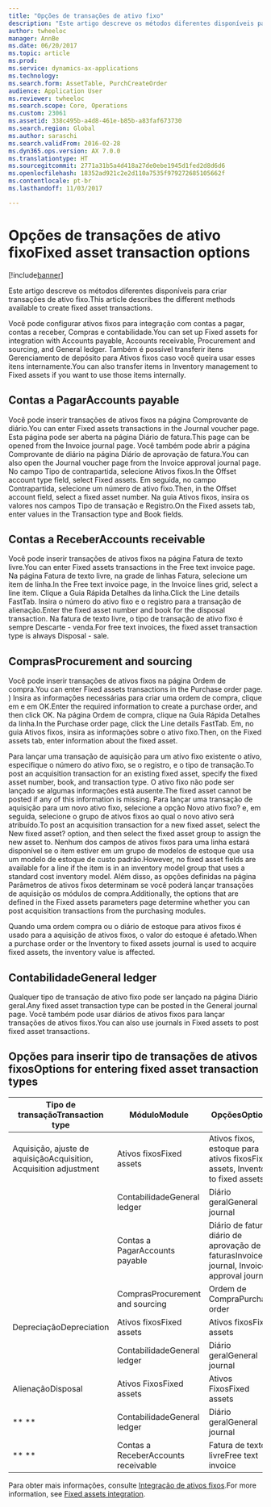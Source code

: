 ```yaml
---
title: "Opções de transações de ativo fixo"
description: "Este artigo descreve os métodos diferentes disponíveis para criar transações de ativo fixo."
author: twheeloc
manager: AnnBe
ms.date: 06/20/2017
ms.topic: article
ms.prod: 
ms.service: dynamics-ax-applications
ms.technology: 
ms.search.form: AssetTable, PurchCreateOrder
audience: Application User
ms.reviewer: twheeloc
ms.search.scope: Core, Operations
ms.custom: 23061
ms.assetid: 338c495b-a4d8-461e-b85b-a83faf673730
ms.search.region: Global
ms.author: saraschi
ms.search.validFrom: 2016-02-28
ms.dyn365.ops.version: AX 7.0.0
ms.translationtype: HT
ms.sourcegitcommit: 2771a31b5a4d418a27de0ebe1945d1fed2d8d6d6
ms.openlocfilehash: 18352ad921c2e2d110a7535f979272685105662f
ms.contentlocale: pt-br
ms.lasthandoff: 11/03/2017

---
```


# <a name="fixed-asset-transaction-options"></a><span data-ttu-id="de641-103">Opções de transações de ativo fixo</span><span class="sxs-lookup"><span data-stu-id="de641-103">Fixed asset transaction options</span></span>

[!include[banner](../includes/banner.md)]


<span data-ttu-id="de641-104">Este artigo descreve os métodos diferentes disponíveis para criar transações de ativo fixo.</span><span class="sxs-lookup"><span data-stu-id="de641-104">This article describes the different methods available to create fixed asset transactions.</span></span>

<span data-ttu-id="de641-105">Você pode configurar ativos fixos para integração com contas a pagar, contas a receber, Compras e contabilidade.</span><span class="sxs-lookup"><span data-stu-id="de641-105">You can set up Fixed assets for integration with Accounts payable, Accounts receivable, Procurement and sourcing, and General ledger.</span></span> <span data-ttu-id="de641-106">Também é possível transferir itens Gerenciamento de depósito para Ativos fixos caso você queira usar esses itens internamente.</span><span class="sxs-lookup"><span data-stu-id="de641-106">You can also transfer items in Inventory management to Fixed assets if you want to use those items internally.</span></span>

## <a name="accounts-payable"></a><span data-ttu-id="de641-107">Contas a Pagar</span><span class="sxs-lookup"><span data-stu-id="de641-107">Accounts payable</span></span>
<span data-ttu-id="de641-108">Você pode inserir transações de ativos fixos na página Comprovante de diário.</span><span class="sxs-lookup"><span data-stu-id="de641-108">You can enter Fixed assets transactions in the Journal voucher page.</span></span> <span data-ttu-id="de641-109">Esta página pode ser aberta na página Diário de fatura.</span><span class="sxs-lookup"><span data-stu-id="de641-109">This page can be opened from the Invoice journal page.</span></span> <span data-ttu-id="de641-110">Você também pode abrir a página Comprovante de diário na página Diário de aprovação de fatura.</span><span class="sxs-lookup"><span data-stu-id="de641-110">You can also open the Journal voucher page from the Invoice approval journal page.</span></span> <span data-ttu-id="de641-111">No campo Tipo de contrapartida, selecione Ativos fixos.</span><span class="sxs-lookup"><span data-stu-id="de641-111">In the Offset account type field, select Fixed assets.</span></span> <span data-ttu-id="de641-112">Em seguida, no campo Contrapartida, selecione um número de ativo fixo.</span><span class="sxs-lookup"><span data-stu-id="de641-112">Then, in the Offset account field, select a fixed asset number.</span></span> <span data-ttu-id="de641-113">Na guia Ativos fixos, insira os valores nos campos Tipo de transação e Registro.</span><span class="sxs-lookup"><span data-stu-id="de641-113">On the Fixed assets tab, enter values in the Transaction type and Book fields.</span></span>

## <a name="accounts-receivable"></a><span data-ttu-id="de641-114">Contas a Receber</span><span class="sxs-lookup"><span data-stu-id="de641-114">Accounts receivable</span></span>
<span data-ttu-id="de641-115">Você pode inserir transações de ativos fixos na página Fatura de texto livre.</span><span class="sxs-lookup"><span data-stu-id="de641-115">You can enter Fixed assets transactions in the Free text invoice page.</span></span>  <span data-ttu-id="de641-116">Na página Fatura de texto livre, na grade de linhas Fatura, selecione um item de linha.</span><span class="sxs-lookup"><span data-stu-id="de641-116">In the Free text invoice page, in the Invoice lines grid, select a line item.</span></span> <span data-ttu-id="de641-117">Clique a Guia Rápida Detalhes da linha.</span><span class="sxs-lookup"><span data-stu-id="de641-117">Click the Line details FastTab.</span></span> <span data-ttu-id="de641-118">Insira o número do ativo fixo e o registro para a transação de alienação.</span><span class="sxs-lookup"><span data-stu-id="de641-118">Enter the fixed asset number and book for the disposal transaction.</span></span> <span data-ttu-id="de641-119">Na fatura de texto livre, o tipo de transação de ativo fixo é sempre Descarte - venda.</span><span class="sxs-lookup"><span data-stu-id="de641-119">For free text invoices, the fixed asset transaction type is always Disposal - sale.</span></span>

## <a name="procurement-and-sourcing"></a><span data-ttu-id="de641-120">Compras</span><span class="sxs-lookup"><span data-stu-id="de641-120">Procurement and sourcing</span></span>
<span data-ttu-id="de641-121">Você pode inserir transações de ativos fixos na página Ordem de compra.</span><span class="sxs-lookup"><span data-stu-id="de641-121">You can enter Fixed assets transactions in the Purchase order page.</span></span> <span data-ttu-id="de641-122">) Insira as informações necessárias para criar uma ordem de compra, clique em e em OK.</span><span class="sxs-lookup"><span data-stu-id="de641-122">Enter the required information to create a purchase order, and then click OK.</span></span> <span data-ttu-id="de641-123">Na página Ordem de compra, clique na Guia Rápida Detalhes da linha.</span><span class="sxs-lookup"><span data-stu-id="de641-123">In the Purchase order page, click the Line details FastTab.</span></span> <span data-ttu-id="de641-124">Em, no guia Ativos fixos, insira as informações sobre o ativo fixo.</span><span class="sxs-lookup"><span data-stu-id="de641-124">Then, on the Fixed assets tab, enter information about the fixed asset.</span></span> 

<span data-ttu-id="de641-125">Para lançar uma transação de aquisição para um ativo fixo existente o ativo, especifique o número do ativo fixo, se o registro, e o tipo de transação.</span><span class="sxs-lookup"><span data-stu-id="de641-125">To post an acquisition transaction for an existing fixed asset, specify the fixed asset number, book, and transaction type.</span></span> <span data-ttu-id="de641-126">O ativo fixo não pode ser lançado se algumas informações está ausente.</span><span class="sxs-lookup"><span data-stu-id="de641-126">The fixed asset cannot be posted if any of this information is missing.</span></span> <span data-ttu-id="de641-127">Para lançar uma transação de aquisição para um novo ativo fixo, selecione a opção Novo ativo fixo? e, em seguida, selecione o grupo de ativos fixos ao qual o novo ativo será atribuído.</span><span class="sxs-lookup"><span data-stu-id="de641-127">To post an acquisition transaction for a new fixed asset, select the New fixed asset? option, and then select the fixed asset group to assign the new asset to.</span></span> <span data-ttu-id="de641-128">Nenhum dos campos de ativos fixos para uma linha estará disponível se o item estiver em um grupo de modelos de estoque que usa um modelo de estoque de custo padrão.</span><span class="sxs-lookup"><span data-stu-id="de641-128">However, no fixed asset fields are available for a line if the item is in an inventory model group that uses a standard cost inventory model.</span></span> <span data-ttu-id="de641-129">Além disso, as opções definidas na página Parâmetros de ativos fixos determinam se você poderá lançar transações de aquisição os módulos de compra.</span><span class="sxs-lookup"><span data-stu-id="de641-129">Additionally, the options that are defined in the Fixed assets parameters page determine whether you can post acquisition transactions from the purchasing modules.</span></span> 

<span data-ttu-id="de641-130">Quando uma ordem compra ou o diário de estoque para ativos fixos é usado para a aquisição de ativos fixos, o valor do estoque é afetado.</span><span class="sxs-lookup"><span data-stu-id="de641-130">When a purchase order or the Inventory to fixed assets journal is used to acquire fixed assets, the inventory value is affected.</span></span>

## <a name="general-ledger"></a><span data-ttu-id="de641-131">Contabilidade</span><span class="sxs-lookup"><span data-stu-id="de641-131">General ledger</span></span>
<span data-ttu-id="de641-132">Qualquer tipo de transação de ativo fixo pode ser lançado na página Diário geral.</span><span class="sxs-lookup"><span data-stu-id="de641-132">Any fixed asset transaction type can be posted in the General journal page.</span></span> <span data-ttu-id="de641-133">Você também pode usar diários de ativos fixos para lançar transações de ativos fixos.</span><span class="sxs-lookup"><span data-stu-id="de641-133">You can also use journals in Fixed assets to post fixed asset transactions.</span></span>

## <a name="options-for-entering-fixed-asset-transaction-types"></a><span data-ttu-id="de641-134">Opções para inserir tipo de transações de ativos fixos</span><span class="sxs-lookup"><span data-stu-id="de641-134">Options for entering fixed asset transaction types</span></span>


| <span data-ttu-id="de641-135">Tipo de transação</span><span class="sxs-lookup"><span data-stu-id="de641-135">Transaction type</span></span>                    | <span data-ttu-id="de641-136">Módulo</span><span class="sxs-lookup"><span data-stu-id="de641-136">Module</span></span>                   | <span data-ttu-id="de641-137">Opções</span><span class="sxs-lookup"><span data-stu-id="de641-137">Options</span></span>                                   |
|-------------------------------------|--------------------------|-------------------------------------------|
| <span data-ttu-id="de641-138">Aquisição, ajuste de aquisição</span><span class="sxs-lookup"><span data-stu-id="de641-138">Acquisition, Acquisition adjustment</span></span> | <span data-ttu-id="de641-139">Ativos fixos</span><span class="sxs-lookup"><span data-stu-id="de641-139">Fixed assets</span></span>             | <span data-ttu-id="de641-140">Ativos fixos, estoque para ativos fixos</span><span class="sxs-lookup"><span data-stu-id="de641-140">Fixed assets, Inventory to fixed assets</span></span>   |
|                                     | <span data-ttu-id="de641-141">Contabilidade</span><span class="sxs-lookup"><span data-stu-id="de641-141">General ledger</span></span>           | <span data-ttu-id="de641-142">Diário geral</span><span class="sxs-lookup"><span data-stu-id="de641-142">General journal</span></span>                           |
|                                     | <span data-ttu-id="de641-143">Contas a Pagar</span><span class="sxs-lookup"><span data-stu-id="de641-143">Accounts payable</span></span>         | <span data-ttu-id="de641-144">Diário de fatura, diário de aprovação de faturas</span><span class="sxs-lookup"><span data-stu-id="de641-144">Invoice journal, Invoice approval journal</span></span> |
|                                     | <span data-ttu-id="de641-145">Compras</span><span class="sxs-lookup"><span data-stu-id="de641-145">Procurement and sourcing</span></span> | <span data-ttu-id="de641-146">Ordem de Compra</span><span class="sxs-lookup"><span data-stu-id="de641-146">Purchase order</span></span>                            |
| <span data-ttu-id="de641-147">Depreciação</span><span class="sxs-lookup"><span data-stu-id="de641-147">Depreciation</span></span>                        | <span data-ttu-id="de641-148">Ativos fixos</span><span class="sxs-lookup"><span data-stu-id="de641-148">Fixed assets</span></span>             | <span data-ttu-id="de641-149">Ativos fixos</span><span class="sxs-lookup"><span data-stu-id="de641-149">Fixed assets</span></span>                              |
|                                     | <span data-ttu-id="de641-150">Contabilidade</span><span class="sxs-lookup"><span data-stu-id="de641-150">General ledger</span></span>           | <span data-ttu-id="de641-151">Diário geral</span><span class="sxs-lookup"><span data-stu-id="de641-151">General journal</span></span>                           |
| <span data-ttu-id="de641-152">Alienação</span><span class="sxs-lookup"><span data-stu-id="de641-152">Disposal</span></span>                            | <span data-ttu-id="de641-153">Ativos Fixos</span><span class="sxs-lookup"><span data-stu-id="de641-153">Fixed assets</span></span>             | <span data-ttu-id="de641-154">Ativos Fixos</span><span class="sxs-lookup"><span data-stu-id="de641-154">Fixed assets</span></span>                              |
| <span data-ttu-id="de641-155">** **</span><span class="sxs-lookup"><span data-stu-id="de641-155">** **</span></span>                               | <span data-ttu-id="de641-156">Contabilidade</span><span class="sxs-lookup"><span data-stu-id="de641-156">General ledger</span></span>           | <span data-ttu-id="de641-157">Diário geral</span><span class="sxs-lookup"><span data-stu-id="de641-157">General journal</span></span>                           |
| <span data-ttu-id="de641-158">** **</span><span class="sxs-lookup"><span data-stu-id="de641-158">** **</span></span>                               | <span data-ttu-id="de641-159">Contas a Receber</span><span class="sxs-lookup"><span data-stu-id="de641-159">Accounts receivable</span></span>      | <span data-ttu-id="de641-160">Fatura de texto livre</span><span class="sxs-lookup"><span data-stu-id="de641-160">Free text invoice</span></span>                         |



<span data-ttu-id="de641-161">Para obter mais informações, consulte [Integração de ativos fixos](fixed-asset-integration.md).</span><span class="sxs-lookup"><span data-stu-id="de641-161">For more information, see [Fixed assets integration](fixed-asset-integration.md).</span></span>




